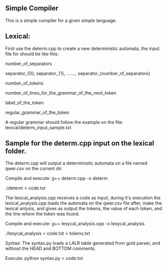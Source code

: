 ## Simple Compiler
This is a simple compiler for a given simple language.

## Lexical:
First use the determ.cpp to create a new deterministic automata, the input file for should be like this:

number_of_separators

separator\_{0}, separator\_{1}, ......., separator_{number_of_separators}

number_of_tokens

number_of_lines_for_the_grammar_of_the_next_token

label_of_the_token

regular_grammar_of_the_token

A regular grammar should follow the example on the file: lexical/determ_input_sample.txt

## Sample for the determ.cpp input on the lexical folder.

The determ.cpp will output a deterministic automata on a file named qwer.csv on the current dir.

Compile and execute:
g++ determ.cpp -o determ

./determ < code.txt

The lexical_analysis.cpp receives a code as input, during it's execution the lexical_analysis.cpp loads the automata 
on the qwer.csv file after, make the lexical anlysis, and gives as output the tokens, the value of each token, 
and the line where the token was found.

Compile and execute:
g++ lexycal_analysis.cpp -o lexycal_analysis

./lexycal_analysis < code.txt > tokens.txt

Syntax:
The syntax.py loads a LALR table generated from gold parser, and without the HEAD and BOTTOM comments.

Execute:
python syntax.py < code.txt
